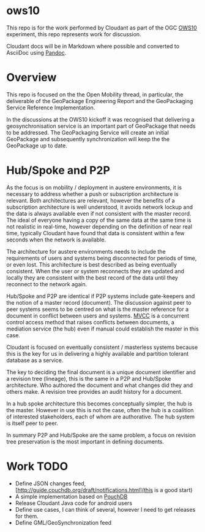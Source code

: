 ows10
=====

This repo is for the work performed by Cloudant as part of the OGC [OWS10](http://www.opengeospatial.org/projects/initiatives/ows-10) experiment, this repo represents work for discussion.

Cloudant docs will be in Markdown where possible and converted to AsciiDoc using [Pandoc](http://johnmacfarlane.net/pandoc/).

Overview
=========

This repo is focused on the the Open Mobility thread, in particular, the deliverable of the GeoPackage Engineering Report and the GeoPackaging Service Reference Implementation. 

In the discussions at the OWS10 kickoff it was recognised that delivering a geosynchronisation service is an important part of GeoPackage that needs to be addressed. The GeoPackaging Service will create an initial GeoPackage and subsequently synchronization will keep the the GeoPackage up to date.

Hub/Spoke and P2P
==================

As the focus is on mobility / deployment in austere environments, it is necessary to address whether a push or subscription architecture is relevant. Both architectures are relevant, however the benefits of a subscription architecture is well understood, it avoids network lockup and the data is always available even if not consistent with the master record. The ideal of everyone having a copy of the same data at the same time is not realistic in real-time, however depending on the definition of near real time, typically Cloudant have found that data is consistent within a few seconds when the network is available.

The architecture for austere environments needs to include the requirements of users and systems being disconnected for periods of time, or even lost. This architecture is best described as being eventually consistent. When the user or system reconnects they are updated and locally they are consistent with the best record of the data until they reconnect to the network again.

Hub/Spoke and P2P are identical if P2P systems include gate-keepers and the notion of a master record (document). The discussion against peer to peer systems seems to be centred on what is the master reference for a document in conflict between users and systems. [MVCC](http://en.wikipedia.org/wiki/Multiversion_concurrency_control) is a concurrent control access method that raises conflicts between documents, a mediation service (the hub) even if manual could establish the master in this case.

Cloudant is focused on eventually consistent / masterless systems because this is the key for us in delivering a highly available and partition tolerant database as a service.

The key to deciding the final document is a unique document identifier and a revision tree (lineage), this is the same in a P2P and Hub/Spoke architecture. Who authored the document and what changes did they and others make. A revision tree provides an audit history for a document. 

In a hub spoke architecture this becomes conceptually simpler, the hub is the master. However in use this is not the case, often the hub is a coalition of interested stakeholders, each of whom are authorative. The hub system is itself peer to peer.

In summary P2P and Hub/Spoke are the same problem, a focus on revision tree preservation is the most important in defining documents.

Work TODO
=========


* Define JSON changes feed,[http://guide.couchdb.org/draft/notifications.html](this is a good start)
*  A simple implementation based on [PouchDB](http://pouchdb.com/)
* Release Cloudant Java code for android users
* Define use cases, I can think of several, however I need to get releases for them.
* Define GML/GeoSynchronization feed












